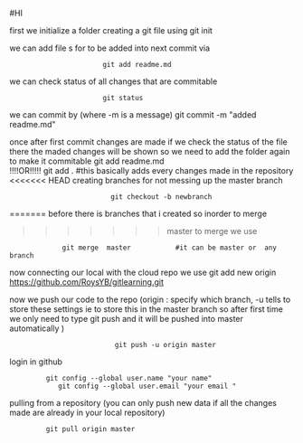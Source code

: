#HI


first we initialize a folder creating a git file
using
                           git init

we can add  file s    for to be added into next commit via
   
                           git add readme.md

we can check status of all changes  that are commitable 

                           git status 

we can commit by  (where -m is a message)
                           git commit -m "added readme.md"

once after first commit changes are made if we check the status of the  file there the maded changes will be shown    so we need to add the folder again to make it commitable
                            git add readme.md         
                             !!!!OR!!!!!
                            git add .         #this basically  adds every changes made in the repository
<<<<<<< HEAD
 creating branches for not messing up the master branch

                             git checkout -b newbranch
=======
 before there is  branches that i created so inorder to merge  
>>>>>>> master
                 to merge we use 

                 git merge  master           #it can be master or  any branch


now connecting our local with the cloud repo   we use 
                git add new origin https://github.com/RoysYB/gitlearning.git

now we push our code to the repo (origin : specify which branch,  -u tells to store these settings ie  to store this in the  master branch   so after first time we only need to type   git push and it will be pushed into  master automatically     )
                  
                              git push -u origin master                                        

login  in github
             
             git config --global user.name "your name"
                git config --global user.email "your email "   
                
                
pulling from a repository   (you can only push  new data if all the changes made are already in your local repository)
             
             git pull origin master
